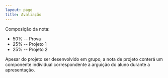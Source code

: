 ```yaml
---
layout: page
title: Avaliação
---
```


Composição da nota:

 * 50% -- Prova
 * 25% -- Projeto 1
 * 25% -- Projeto 2

Apesar do projeto ser desenvolvido em grupo, a nota de projeto conterá um componente individual correspondente à arguição do aluno durante a apresentação.
